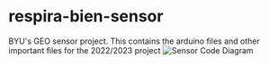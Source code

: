 # respira-bien-sensor
BYU's GEO sensor project. This contains the arduino files and other important files for the 2022/2023 project
![Sensor Code Diagram](https://user-images.githubusercontent.com/63425135/232632903-5b7de4c7-3a3c-49a6-9501-53bd8575e304.jpeg)
